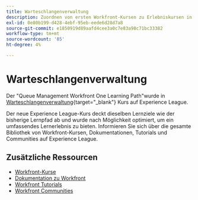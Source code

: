 ```yaml
---
title: Warteschlangenverwaltung
description: Zuordnen von ersten Workfront-Kursen zu Erlebniskursen in Liga-Kursen
exl-id: 0e80b199-d428-4ebf-95eb-eede6d28d7a8
source-git-commit: e1850919d89aafd4cee3a0c7e83a98c71bc33382
workflow-type: tm+mt
source-wordcount: '85'
ht-degree: 4%

---
```


# Warteschlangenverwaltung

Der &quot;Queue Management Workfront One Learning Path&quot;wurde in [Warteschlangenverwaltung](https://experienceleague.adobe.com/?recommended=Workfront-U-1-2022.1.request-queues){target="_blank"} Kurs auf Experience League.

Der neue Experience League-Kurs deckt dieselben Lernziele wie der bisherige Lernpfad ab und wurde nach Möglichkeit optimiert, um ein umfassendes Lernerlebnis zu bieten.  Informieren Sie sich über die gesamte Bibliothek von Workfront-Kursen, Dokumentationen, Tutorials und Communities auf Experience League.

## Zusätzliche Ressourcen

* [Workfront-Kurse](https://experienceleague.adobe.com/?lang=en&amp;Solution=Workfront#courses)
* [Dokumentation zu Workfront](https://experienceleague.adobe.com/docs/workfront.html)
* [Workfront Tutorials](https://experienceleague.adobe.com/docs/workfront-learn/tutorials-workfront/home.html)
* [Workfront Communities](https://experienceleaguecommunities.adobe.com/t5/workfront/ct-p/workfront)
